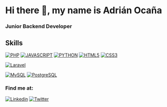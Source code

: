 # Hi there 👋, my name is Adrián Ocaña

### Junior Backend Developer


## Skills
[![PHP](https://img.shields.io/badge/PHP-8892bf?style=for-the-badge&logo=php&logoColor=white&labelColor=101010)]()
[![JAVASCRIPT](https://img.shields.io/badge/JavaScript-F7DF1E?style=for-the-badge&logo=javascript&logoColor=white&labelColor=101010)]()
[![PYTHON](https://img.shields.io/badge/Python-F7DF1E?style=for-the-badge&logo=python&logoColor=white&labelColor=101010)]()
[![HTML5](https://img.shields.io/badge/HTML5-e96228?style=for-the-badge&logo=html5&logoColor=white&labelColor=101010)]()
[![CSS3](https://img.shields.io/badge/CSS3-0091d5?style=for-the-badge&logo=css3&logoColor=white&labelColor=101010)]()
</br>

[![Laravel](https://img.shields.io/badge/Laravel-ff2d20?style=for-the-badge&logo=laravel&logoColor=white&labelColor=101010)]()
<br>

[![MySQL](https://img.shields.io/badge/MySQL-005e86?style=for-the-badge&logo=mysql&logoColor=white&labelColor=101010)]()
[![PostgreSQL](https://img.shields.io/badge/PostgreSQL-336791?style=for-the-badge&logo=postgresql&logoColor=white&labelColor=101010)]()

<!--
**ocania/ocania** is a ✨ _special_ ✨ repository because its `README.md` (this file) appears on your GitHub profile.

Here are some ideas to get you started:

- 🔭 I’m currently working on ...
- 🌱 I’m currently learning ...
- 👯 I’m looking to collaborate on ...
- 🤔 I’m looking for help with ...
- 💬 Ask me about ...
- 📫 How to reach me: ...
- 😄 Pronouns: ...
- ⚡ Fun fact: ...
-->

### Find me at:
[![Linkedin](https://img.shields.io/badge/LinkedIn-0077B5?style=for-the-badge&logo=linkedin&logoColor=white&labelColor=101010)](https://www.linkedin.com/in/adrianocana)
[![Twitter](https://img.shields.io/badge/LinkedIn-1DA1F2?style=for-the-badge&logo=twitter&logoColor=white&labelColor=101010)](https://www.twitter.com/ocaniaaa)

